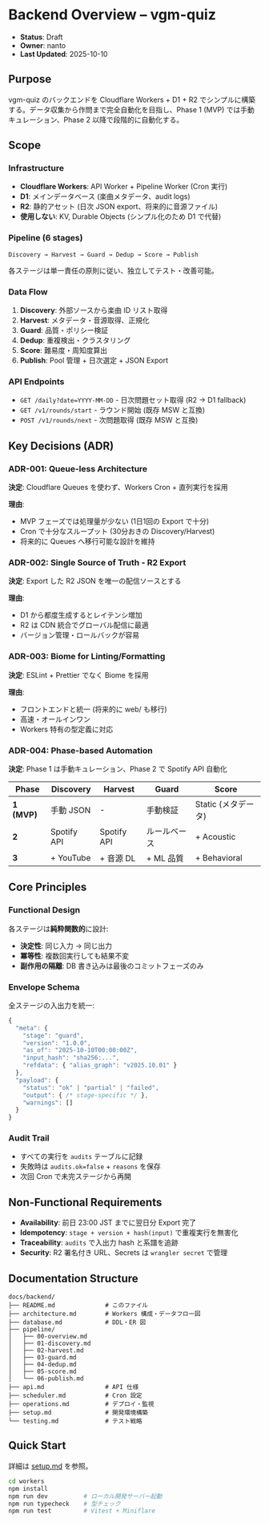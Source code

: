 # Backend Overview – vgm-quiz

- **Status**: Draft
- **Owner**: nanto
- **Last Updated**: 2025-10-10

## Purpose

vgm-quiz のバックエンドを Cloudflare Workers + D1 + R2 でシンプルに構築する。データ収集から作問まで完全自動化を目指し、Phase 1 (MVP) では手動キュレーション、Phase 2 以降で段階的に自動化する。

## Scope

### Infrastructure
- **Cloudflare Workers**: API Worker + Pipeline Worker (Cron 実行)
- **D1**: メインデータベース (楽曲メタデータ、audit logs)
- **R2**: 静的アセット (日次 JSON export、将来的に音源ファイル)
- **使用しない**: KV, Durable Objects (シンプル化のため D1 で代替)

### Pipeline (6 stages)
```
Discovery → Harvest → Guard → Dedup → Score → Publish
```

各ステージは単一責任の原則に従い、独立してテスト・改善可能。

### Data Flow
1. **Discovery**: 外部ソースから楽曲 ID リスト取得
2. **Harvest**: メタデータ・音源取得、正規化
3. **Guard**: 品質・ポリシー検証
4. **Dedup**: 重複検出・クラスタリング
5. **Score**: 難易度・周知度算出
6. **Publish**: Pool 管理 + 日次選定 + JSON Export

### API Endpoints
- `GET /daily?date=YYYY-MM-DD` - 日次問題セット取得 (R2 → D1 fallback)
- `GET /v1/rounds/start` - ラウンド開始 (既存 MSW と互換)
- `POST /v1/rounds/next` - 次問題取得 (既存 MSW と互換)

## Key Decisions (ADR)

### ADR-001: Queue-less Architecture
**決定**: Cloudflare Queues を使わず、Workers Cron + 直列実行を採用

**理由**:
- MVP フェーズでは処理量が少ない (1日1回の Export で十分)
- Cron で十分なスループット (30分おきの Discovery/Harvest)
- 将来的に Queues へ移行可能な設計を維持

### ADR-002: Single Source of Truth - R2 Export
**決定**: Export した R2 JSON を唯一の配信ソースとする

**理由**:
- D1 から都度生成するとレイテンシ増加
- R2 は CDN 統合でグローバル配信に最適
- バージョン管理・ロールバックが容易

### ADR-003: Biome for Linting/Formatting
**決定**: ESLint + Prettier でなく Biome を採用

**理由**:
- フロントエンドと統一 (将来的に web/ も移行)
- 高速・オールインワン
- Workers 特有の型定義に対応

### ADR-004: Phase-based Automation
**決定**: Phase 1 は手動キュレーション、Phase 2 で Spotify API 自動化

| Phase | Discovery | Harvest | Guard | Score |
|-------|-----------|---------|-------|-------|
| **1 (MVP)** | 手動 JSON | - | 手動検証 | Static (メタデータ) |
| **2** | Spotify API | Spotify API | ルールベース | + Acoustic |
| **3** | + YouTube | + 音源 DL | + ML 品質 | + Behavioral |

## Core Principles

### Functional Design
各ステージは**純粋関数的**に設計:
- **決定性**: 同じ入力 → 同じ出力
- **冪等性**: 複数回実行しても結果不変
- **副作用の隔離**: DB 書き込みは最後のコミットフェーズのみ

### Envelope Schema
全ステージの入出力を統一:

```typescript
{
  "meta": {
    "stage": "guard",
    "version": "1.0.0",
    "as_of": "2025-10-10T00:00:00Z",
    "input_hash": "sha256:...",
    "refdata": { "alias_graph": "v2025.10.01" }
  },
  "payload": {
    "status": "ok" | "partial" | "failed",
    "output": { /* stage-specific */ },
    "warnings": []
  }
}
```

### Audit Trail
- すべての実行を `audits` テーブルに記録
- 失敗時は `audits.ok=false` + `reasons` を保存
- 次回 Cron で未完ステージから再開

## Non-Functional Requirements

- **Availability**: 前日 23:00 JST までに翌日分 Export 完了
- **Idempotency**: `stage + version + hash(input)` で重複実行を無害化
- **Traceability**: `audits` で入出力 hash と系譜を追跡
- **Security**: R2 署名付き URL、Secrets は `wrangler secret` で管理

## Documentation Structure

```
docs/backend/
├── README.md              # このファイル
├── architecture.md        # Workers 構成・データフロー図
├── database.md            # DDL・ER 図
├── pipeline/
│   ├── 00-overview.md
│   ├── 01-discovery.md
│   ├── 02-harvest.md
│   ├── 03-guard.md
│   ├── 04-dedup.md
│   ├── 05-score.md
│   └── 06-publish.md
├── api.md                 # API 仕様
├── scheduler.md           # Cron 設定
├── operations.md          # デプロイ・監視
├── setup.md               # 開発環境構築
└── testing.md             # テスト戦略
```

## Quick Start

詳細は [setup.md](setup.md) を参照。

```bash
cd workers
npm install
npm run dev          # ローカル開発サーバー起動
npm run typecheck    # 型チェック
npm run test         # Vitest + Miniflare
```
